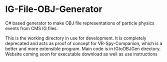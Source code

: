 # IG-File-OBJ-Generator

C# based generator to make OBJ file representations of particle physics events from CMS IG files.

This is the working directory in use for development. It is completely deprecated and acts as proof of concept for VR-Spy-Companion, which is a better and more extensible program. Main code is in IGtoOBJGen directory. Website coming soon for executable download as well as use instructions
